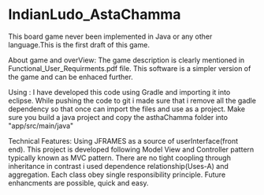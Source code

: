 # IndianLudo_AstaChamma
This board game never been implemented in Java or any other language.This is the first draft of this game.

About game and overView:
The game description is clearly mentioned in Functional_User_Requirments.pdf file.
This software is a simpler version of the game and can be enhaced further.

Using : 
I have developed this code using Gradle and importing it into eclipse.
While pushing the code to git i made sure that i remove all the gadle dependency so that once can import the files and use as a project.
Make sure you build a java project and copy the asthaChamma folder into "app/src/main/java"

Technical Features:
Using JFRAMES as a source of userInterface(front end).
This project is developed following Model View and Controller pattern typically known as MVC pattern.
There are no tight coopling through inheritance in contrast i used dependence relationship(Uses-A) and aggregation.
Each class obey single responsibility principle.
Future enhancments are possible, quick and easy.


